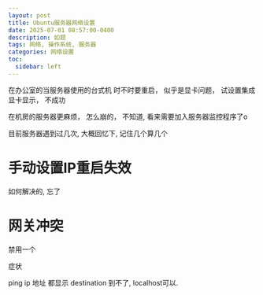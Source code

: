 ```yaml
---
layout: post
title: Ubuntu服务器网络设置  
date: 2025-07-01 08:57:00-0400
description: 如题
tags: 网络, 操作系统, 服务器
categories: 网络设置
toc:
  sidebar: left
---
```


在办公室的当服务器使用的台式机 时不时要重启，  似乎是显卡问题， 试设置集成显卡显示， 不成功

在机房的服务器更麻烦， 怎么崩的， 不知道, 看来需要加入服务器监控程序了o

目前服务器遇到过几次, 大概回忆下, 记住几个算几个

# 手动设置IP重启失效

如何解决的, 忘了

# 网关冲突

禁用一个

症状 

ping ip 地址 都显示 destination 到不了, localhost可以.